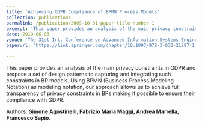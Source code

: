 ```yaml
---
title: 'Achieving GDPR Compliance of BPMN Process Models'
collection: publications
permalink: /publication/2009-10-01-paper-title-number-1
excerpt: 'This paper provides an analysis of the main privacy constraints in GDPR and propose a set of design patterns to capturing and integrating such constraints in BP models. Using BPMN (Business Process Modeling Notation) as modeling notation, our approach allows us to achieve full transparency of privacy constraints in BPs making it possible to ensure their compliance with GDPR.'
date: 2019-06-03
venue: 'The 31st Int. Conference on Advanced Information Systems Engineering (CAiSE’19). Rome, Italy 3-7 June.'
paperurl: 'https://link.springer.com/chapter/10.1007/978-3-030-21297-1_2'

---
```

This paper provides an analysis of the main privacy constraints in GDPR and propose a set of design patterns to capturing and integrating such constraints in BP models. Using BPMN (Business Process Modeling Notation) as modeling notation, our approach allows us to achieve full transparency of privacy constraints in BPs making it possible to ensure their compliance with GDPR.

Authors: **Simone Agostinelli, Fabrizio Maria Maggi, Andrea Marrella, Francesco Sapio**.
